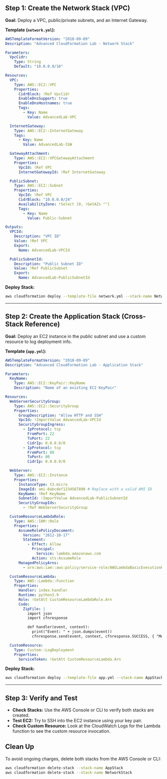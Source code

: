 ## Step 1: Create the Network Stack (VPC)

**Goal:** Deploy a VPC, public/private subnets, and an Internet Gateway.

**Template (`network.yml`):**

```yaml
AWSTemplateFormatVersion: "2010-09-09"
Description: "Advanced CloudFormation Lab - Network Stack"

Parameters:
  VpcCidr:
    Type: String
    Default: "10.0.0.0/16"

Resources:
  VPC:
    Type: AWS::EC2::VPC
    Properties:
      CidrBlock: !Ref VpcCidr
      EnableDnsSupport: true
      EnableDnsHostnames: true
      Tags:
        - Key: Name
          Value: AdvancedLab-VPC

  InternetGateway:
    Type: AWS::EC2::InternetGateway
    Tags:
      - Key: Name
        Value: AdvancedLab-IGW

  GatewayAttachment:
    Type: AWS::EC2::VPCGatewayAttachment
    Properties:
      VpcId: !Ref VPC
      InternetGatewayId: !Ref InternetGateway

  PublicSubnet:
    Type: AWS::EC2::Subnet
    Properties:
      VpcId: !Ref VPC
      CidrBlock: "10.0.0.0/24"
      AvailabilityZone: !Select [0, !GetAZs ""]
      Tags:
        - Key: Name
          Value: Public-Subnet

Outputs:
  VPCId:
    Description: "VPC ID"
    Value: !Ref VPC
    Export:
      Name: AdvancedLab-VPCId

  PublicSubnetId:
    Description: "Public Subnet ID"
    Value: !Ref PublicSubnet
    Export:
      Name: AdvancedLab-PublicSubnetId
```

**Deploy Stack:**

```bash
aws cloudformation deploy --template-file network.yml --stack-name NetworkStack
```


---

## Step 2: Create the Application Stack (Cross-Stack Reference)

**Goal:** Deploy an EC2 instance in the public subnet and use a custom resource to log deployment info.

**Template (`app.yml`):**

```yaml
AWSTemplateFormatVersion: "2010-09-09"
Description: "Advanced CloudFormation Lab - Application Stack"

Parameters:
  KeyName:
    Type: AWS::EC2::KeyPair::KeyName
    Description: "Name of an existing EC2 KeyPair"

Resources:
  WebServerSecurityGroup:
    Type: AWS::EC2::SecurityGroup
    Properties:
      GroupDescription: "Allow HTTP and SSH"
      VpcId: !ImportValue AdvancedLab-VPCId
      SecurityGroupIngress:
        - IpProtocol: tcp
          FromPort: 22
          ToPort: 22
          CidrIp: 0.0.0.0/0
        - IpProtocol: tcp
          FromPort: 80
          ToPort: 80
          CidrIp: 0.0.0.0/0

  WebServer:
    Type: AWS::EC2::Instance
    Properties:
      InstanceType: t3.micro
      ImageId: ami-0abcdef1234567890 # Replace with a valid AMI ID
      KeyName: !Ref KeyName
      SubnetId: !ImportValue AdvancedLab-PublicSubnetId
      SecurityGroupIds:
        - !Ref WebServerSecurityGroup

  CustomResourceLambdaRole:
    Type: AWS::IAM::Role
    Properties:
      AssumeRolePolicyDocument:
        Version: "2012-10-17"
        Statement:
          - Effect: Allow
            Principal:
              Service: lambda.amazonaws.com
            Action: sts:AssumeRole
      ManagedPolicyArns:
        - arn:aws:iam::aws:policy/service-role/AWSLambdaBasicExecutionRole

  CustomResourceLambda:
    Type: AWS::Lambda::Function
    Properties:
      Handler: index.handler
      Runtime: python3.9
      Role: !GetAtt CustomResourceLambdaRole.Arn
      Code:
        ZipFile: |
          import json
          import cfnresponse

          def handler(event, context):
            print("Event: " + json.dumps(event))
            cfnresponse.send(event, context, cfnresponse.SUCCESS, { "Message": "Custom resource invoked" })

  CustomResource:
    Type: Custom::LogDeployment
    Properties:
      ServiceToken: !GetAtt CustomResourceLambda.Arn
```

**Deploy Stack:**

```bash
aws cloudformation deploy --template-file app.yml --stack-name AppStack --parameter-overrides KeyName=your-key-name
```


---

## Step 3: Verify and Test

- **Check Stacks:** Use the AWS Console or CLI to verify both stacks are created.
- **Test EC2:** Try to SSH into the EC2 instance using your key pair.
- **Check Custom Resource:** Look at the CloudWatch Logs for the Lambda function to see the custom resource invocation.



## Clean Up

To avoid ongoing charges, delete both stacks from the AWS Console or CLI:

```bash
aws cloudformation delete-stack --stack-name AppStack
aws cloudformation delete-stack --stack-name NetworkStack
```